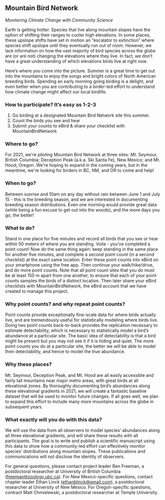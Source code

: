 ## Mountain Bird Network
*Monitoring Climate Change with Community Science*

Earth is getting hotter. Species that live along mountain slopes have the option of shifting their ranges to cooler high elevations. In some places, these upslope shifts have set in motion an “escalator to extinction” where species shift upslope until they eventually run out of room. However, we lack information on how the vast majority of bird species across the globe are (or are not) changing the elevations where they live. In fact, we don’t have a great understanding of which elevations birds live at right now. 

Here’s where you come into the picture. Summer is a great time to get out into the mountains to enjoy the songs and bright colors of North American breeding birds. Spending an early morning going birding is a delight, and even better when you are contributing to a birder-led effort to understand how climate change might affect our local birdlife.

### How to participate? It’s easy as 1-2-3

1.	Go birding at a designated Mountain Bird Network site this summer. 
2.	Count the birds you see and hear 
3.	Submit your counts to eBird & share your checklist with MountainBirdNetwork

### Where to go? 

For 2021, we're piloting Mountain Bird Network at three sites: Mt. Seymour, British Columbia; Deception Peak (a.k.a. Ski Santa Fe), New Mexico; and Mt. Hood, Oregon. We're hoping to expand in the coming years, but in the meantime, we're looking for birders in BC, NM, and OR to come and help!

### When to go?
Between sunrise and 10am on any day without rain between June 1 and July 15 - this is the breeding season, and we are interested in documenting breeding season distributions. Even one morning would provide great data (while being a fun excuse to get out into the woods), and the more days you go, the better!

### What to do?
Stand in one place for five minutes and record all birds that you see or hear within 50 meters of where you are standing. Voila - you’ve completed a point count! Now do the same thing again: keep standing in the same place for another five minutes, and complete a second point count (in a second checklist) at the exact same location. Enter these point counts into eBird on your smartphone using the free app. Then continue your walk/hike/drive, and do more point counts. Note that all point count sites that you do must be at least 150 m apart from one another, to ensure that each of your point counts samples the birds of a distinct location. Then later share your eBird checklists with MountainBirdNetwork, the eBird account that we have created to manage this project. 

### Why point counts? and why repeat point counts?
Point counts provide exceptionally fine-scale data for where birds actually live, and are tremendously useful for statistically modeling where birds live. Doing two point counts back-to-back provides the replication necessary to estimate detectability, which is necessary to statistically model a bird’s abundance at a particular site. The basic idea of detectability is that a bird might be present but you may not see it if it is hiding and quiet. The more point counts you do at a particular site, the better we will be able to model their detectability, and hence to model the true abundance.

### Why these places?
Mt. Seymour, Deception Peak, and Mt. Hood are all easily accessible and fairly tall mountains near major metro areas, with great birds at all elevational zones. By thoroughly documenting bird’s abundances along these elevational gradients in 2021, we will create a fantastic baseline dataset that will be used to monitor future changes. If all goes well, we plan to expand this effort to include many more mountains across the globe in subsequent years. 

### What exactly will you do with this data?
We will use the data from all observers to model species’ abundances along all three elevational gradients, and will share these results with all participants. The goal is to write and publish a scientific manuscript using this data to show how a community-led effort can effectively monitor species’ distributions along mountain slopes. These publications and communications will not disclose the identity of observers. 

For general questions, please contact project leader Ben Freeman, a postdoctoral researcher at University of British Columbia (freeman@zoology.ubc.ca). For New Mexico-specific questions, contact chapter leader Ethan Linck (ethanblinck@gmail.com), a postdoctoral researcher at University of New Mexico. For Oregon-specific questions, contract Matt Chmielewski, a postdoctoral researcher at Temple University. 


